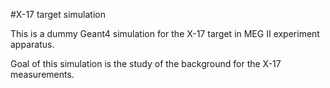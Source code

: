 #X-17 target simulation

This is a dummy Geant4 simulation for the X-17 target in MEG II experiment apparatus. 

Goal of this simulation is the study of the background for the X-17 measurements. 
